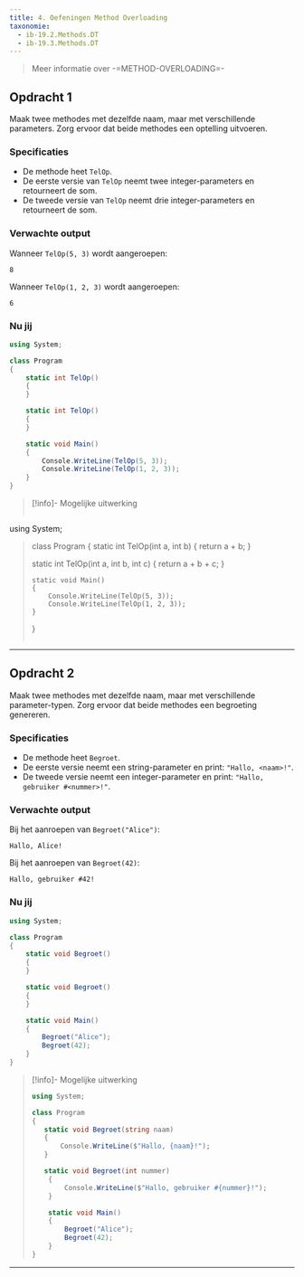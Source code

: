 ```yaml
---
title: 4. Oefeningen Method Overloading
taxonomie:
  - ib-19.2.Methods.DT
  - ib-19.3.Methods.DT
---
```


> Meer informatie over -=METHOD-OVERLOADING=-

## Opdracht 1
Maak twee methodes met dezelfde naam, maar met verschillende parameters. Zorg ervoor dat beide methodes een optelling uitvoeren.

### Specificaties
- De methode heet `TelOp`.
- De eerste versie van `TelOp` neemt twee integer-parameters en retourneert de som.
- De tweede versie van `TelOp` neemt drie integer-parameters en retourneert de som.

### Verwachte output
Wanneer `TelOp(5, 3)` wordt aangeroepen:
```
8
```
Wanneer `TelOp(1, 2, 3)` wordt aangeroepen:
```
6
```

### Nu jij
``` csharp runner
using System;

class Program
{
	static int TelOp()
	{
	}

	static int TelOp()
	{
	}

	static void Main()
	{
		Console.WriteLine(TelOp(5, 3));
		Console.WriteLine(TelOp(1, 2, 3));
	}
}
``` 

> [!info]- Mogelijke uitwerking
> ``` csharp
using System;
> 
> class Program
> {
>     static int TelOp(int a, int b)
>     {
>         return a + b;
>     }
> 
>    static int TelOp(int a, int b, int c)
>     {
>         return a + b + c;
>     }
> 
>     static void Main()
>     {
>         Console.WriteLine(TelOp(5, 3));
>         Console.WriteLine(TelOp(1, 2, 3));
>     }
> }
> ```

---

## Opdracht 2
Maak twee methodes met dezelfde naam, maar met verschillende parameter-typen. Zorg ervoor dat beide methodes een begroeting genereren.

### Specificaties
- De methode heet `Begroet`.
- De eerste versie neemt een string-parameter en print: `"Hallo, <naam>!"`.
- De tweede versie neemt een integer-parameter en print: `"Hallo, gebruiker #<nummer>!"`.

### Verwachte output
Bij het aanroepen van `Begroet("Alice")`:
```
Hallo, Alice!
```
Bij het aanroepen van `Begroet(42)`:
```
Hallo, gebruiker #42!
```

### Nu jij
``` csharp runner
using System;

class Program
{
    static void Begroet()
    {
    }

    static void Begroet()
    {
    }

    static void Main()
    {
        Begroet("Alice");
        Begroet(42);
    }
}

``` 

> [!info]- Mogelijke uitwerking
> ``` csharp
> using System;
>
>class Program
>{
>    static void Begroet(string naam)
>    {
>        Console.WriteLine($"Hallo, {naam}!");
>    }
>
>    static void Begroet(int nummer)
>     {
>         Console.WriteLine($"Hallo, gebruiker #{nummer}!");
>     }
> 
>     static void Main()
>     {
>         Begroet("Alice");
>         Begroet(42);
>     }
> }
> ```

---

